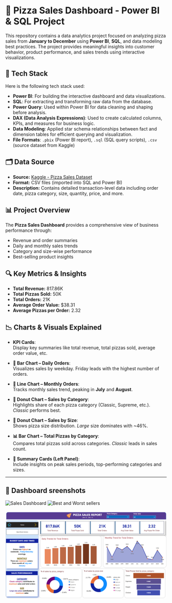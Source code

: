 # 🍕 Pizza Sales Dashboard - Power BI & SQL Project
This repository contains a data analytics project focused on analyzing pizza sales from **January to December** using **Power BI**, **SQL**, and data modeling best practices. The project provides meaningful insights into customer behavior, product performance, and sales trends using interactive visualizations.

## 🔧 Tech Stack
Here is the following tech stack used:
- **Power BI**: For building the interactive dashboard and data visualizations.
- **SQL**: For extracting and transforming raw data from the database.
- **Power Query**: Used within Power BI for data cleaning and shaping before analysis.
- **DAX (Data Analysis Expressions)**: Used to create calculated columns, KPIs, and measures for business logic.
- **Data Modeling**: Applied star schema relationships between fact and dimension tables for efficient querying and visualization.
- **File Formats**: `.pbix` (Power BI report), `.sql` (SQL query scripts), `.csv` (source dataset from Kaggle)

## 🗂️ Data Source
- **Source:** [Kaggle - Pizza Sales Dataset](https://www.kaggle.com/datasets)  
- **Format:** CSV files (imported into SQL and Power BI)
- **Description:** Contains detailed transaction-level data including order date, pizza category, size, quantity, price, and more.

## 📊 Project Overview
The **Pizza Sales Dashboard** provides a comprehensive view of business performance through:
- Revenue and order summaries
- Daily and monthly sales trends
- Category and size-wise performance
- Best-selling product insights

## 🔍 Key Metrics & Insights
- **Total Revenue:** 817.86K  
- **Total Pizzas Sold:** 50K  
- **Total Orders:** 21K  
- **Average Order Value:** $38.31  
- **Average Pizzas per Order:** 2.32  

## 📉 Charts & Visuals Explained

- **KPI Cards**:  
  Display key summaries like total revenue, total pizzas sold, average order value, etc.

- **📅 Bar Chart – Daily Orders**:  
  Visualizes sales by weekday. Friday leads with the highest number of orders.

- **📆 Line Chart – Monthly Orders**:  
  Tracks monthly sales trend, peaking in **July** and **August**.

- **🍕 Donut Chart – Sales by Category**:  
  Highlights share of each pizza category (Classic, Supreme, etc.). *Classic* performs best.

- **📏 Donut Chart – Sales by Size**:  
  Shows pizza size distribution. *Large* size dominates with ~46%.

- **📊 Bar Chart – Total Pizzas by Category**:  
  Compares total pizzas sold across categories. *Classic* leads in sales count.

- **📝 Summary Cards (Left Panel)**:  
  Include insights on peak sales periods, top-performing categories and sizes.

---

## 📁 Dashboard sreenshots

![Sales Dashboard](https://github.com/user-attachments/assets/22327d95-6b37-4a03-9b19-80cb77588a55)
![Best and Worst sellers](https://github.com/user-attachments/assets/dd1cf6c7-111e-4dd5-a34a-b470c0b49d3e)


![Best and Worst sellers](https://github.com/anshikkaaa/pizza-sales-dashboard/blob/main/Sales%20Dashboard.png)


